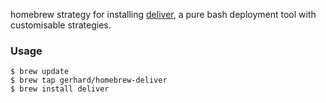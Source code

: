 homebrew strategy for installing
[deliver](https://github.com/gerhard/deliver), a pure bash deployment
tool with customisable strategies.

### Usage

```shell
$ brew update
$ brew tap gerhard/homebrew-deliver
$ brew install deliver
```
